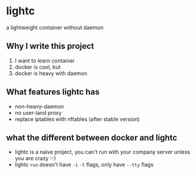 # lightc
a lightweight container without daemon

## Why I write this project
1. I want to learn container
2. docker is cool, but
3. docker is heavy with daemon

## What features lightc has
- non-heavy-daemon
- no user-land proxy
- replace iptables with nftables (after stable version)

## what the different between docker and lightc
- lightc is a naive project, you can't run with your company server unless you are crazy :-)
- lightc `run` doesn't have `-i` `-t` flags, only have `--tty` flags